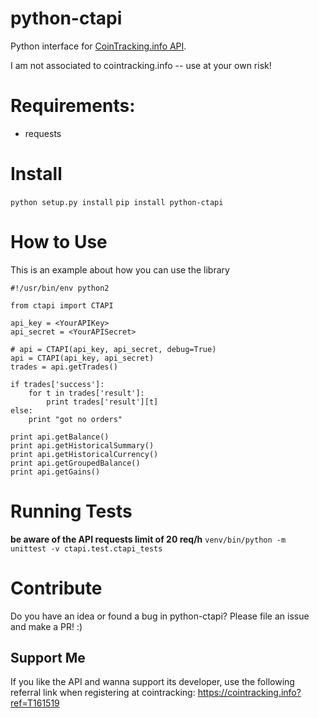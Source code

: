 # python-ctapi
Python interface for [CoinTracking.info API](https://cointracking.info/api/api.php).

I am not associated to cointracking.info -- use at your own risk!

# Requirements:
* requests

# Install
`python setup.py install`
`pip install python-ctapi`

# How to Use
This is an example about how you can use the library

```
#!/usr/bin/env python2

from ctapi import CTAPI

api_key = <YourAPIKey>
api_secret = <YourAPISecret>

# api = CTAPI(api_key, api_secret, debug=True)
api = CTAPI(api_key, api_secret)
trades = api.getTrades()

if trades['success']:
    for t in trades['result']:
        print trades['result'][t]
else:
    print "got no orders"

print api.getBalance()
print api.getHistoricalSummary()
print api.getHistoricalCurrency()
print api.getGroupedBalance()
print api.getGains()
```

# Running Tests
**be aware of the API requests limit of 20 req/h**
`venv/bin/python -m unittest -v ctapi.test.ctapi_tests`

# Contribute
Do you have an idea or found a bug in python-ctapi? Please file an issue and make a PR! :)

## Support Me
If you like the API and wanna support its developer, use the following referral link when registering at cointracking: https://cointracking.info?ref=T161519
